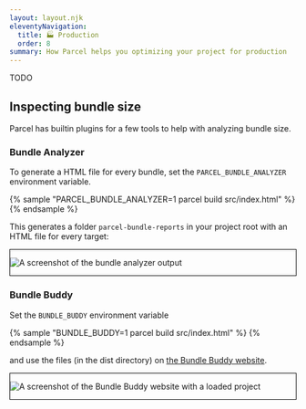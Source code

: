 ```yaml
---
layout: layout.njk
eleventyNavigation:
  title: 🏭 Production
  order: 8
summary: How Parcel helps you optimizing your project for production
---
```


TODO

## Inspecting bundle size

Parcel has builtin plugins for a few tools to help with analyzing bundle size.

### Bundle Analyzer

To generate a HTML file for every bundle, set the `PARCEL_BUNDLE_ANALYZER` environment variable.

{% sample "PARCEL_BUNDLE_ANALYZER=1 parcel build src/index.html" %}
{% endsample %}

This generates a folder `parcel-bundle-reports` in your project root with an HTML file for every target:

<div style="border: 1px solid black">

![A screenshot of the bundle analyzer output](/assets/bundle-analyzer.png)

</div>

### Bundle Buddy

Set the `BUNDLE_BUDDY` environment variable

{% sample "BUNDLE_BUDDY=1 parcel build src/index.html" %}
{% endsample %}

and use the files (in the dist directory) on [the Bundle Buddy website](https://bundle-buddy.com/parcel).

<div style="border: 1px solid black">

![A screenshot of the Bundle Buddy website with a loaded project](/assets/bundle-buddy.png)

</div>
